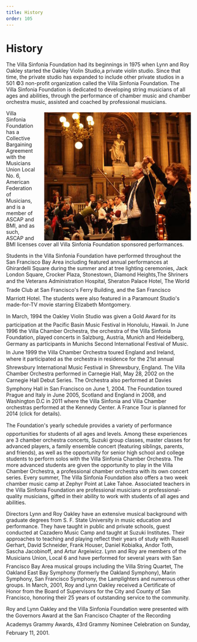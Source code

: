 ```yaml
---
title: History
order: 105
---
```

# History

The Villa Sinfonia Foundation had its beginnings in 1975 when Lynn and Roy Oakley started the Oakley Violin Studio,a private violin studio. Since that time, the private studio has expanded to include other private studios in a 501 ©3 non-profit organization called the Villa Sinfonia Foundation. The Villa Sinfonia Foundation is dedicated to developing string musicians of all ages and abilities, through the performance of chamber music and chamber orchestra music, assisted and coached by professional musicians.<img style="float: right; padding-top: 20px; margin-left: 20px;" width="400px" src="/images/oakleys.jpg"></img>


Villa Sinfonia Foundation has a Collective Bargaining Agreement with the Musicians Union Local No. 6, American Federation of Musicians, and is a member of ASCAP and BMI, and as such, ASCAP and BMI licenses cover all Villa Sinfonia Foundation sponsored performances.

Students in the Villa Sinfonia Foundation have performed throughout the San Francisco Bay Area including featured annual performances at Ghirardelli Square during the summer and at tree lighting ceremonies, Jack London Square, Crocker Plaza, Stonestown, Diamond Heights,The Shriners and the Veterans Administration Hospital, Sheraton Palace Hotel, The World Trade Club at San Francisco's Ferry Building, and the San Francisco Marriott Hotel. The students were also featured in a Paramount Studio's made-for-TV movie starring Elizabeth Montgomery.


In March, 1994 the Oakley Violin Studio was given a Gold Award for its participation at the Pacific Basin Music Festival in Honolulu, Hawaii. In June 1996 the Villa Chamber Orchestra, the orchestra of the Villa Sinfonia Foundation, played concerts in Salzburg, Austria, Munich and Heidelberg, Germany as participants in Munichs Second International Festival of Music. In June 1999 the Villa Chamber Orchestra toured England and Ireland, where it participated as the orchestra in residence for the 21st annual Shrewsbury International Music Festival in Shrewsbury, England. The Villa Chamber Orchestra performed in Carnegie Hall, May 28, 2002 on the Carnegie Hall Debut Series. The Orchestra also performed at Davies Symphony Hall in San Francisco on June 1, 2004. The Foundation toured Prague and Italy in June 2005, Scotland and England in 2008, and Washington D.C in 2011 where the Villa Sinfonia and Villa Chamber orchestras performed at the Kennedy Center. A France Tour is planned for 2014 (click for details).

The Foundation's yearly schedule provides a variety of performance opportunities for students of all ages and levels. Among these experiences are 3 chamber orchestra concerts, Suzuki group classes, master classes for advanced players, a family ensemble concert (featuring siblings, parents, and friends), as well as the opportunity for senior high school and college students to perform solos with the Villa Sinfonia Chamber Orchestra. The more advanced students are given the opportunity to play in the Villa Chamber Orchestra, a professional chamber orchestra with its own concert series. Every summer, The Villa Sinfonia Foundation also offers a two week chamber music camp at Zephyr Point at Lake Tahoe. Associated teachers in the Villa Sinfonia Foundation are professional musicians or professional-quality musicians, gifted in their ability to work with students of all ages and abilities.


Directors Lynn and Roy Oakley have an extensive musical background with graduate degrees from S. F. State University in music education and performance. They have taught in public and private schools, guest conducted at Cazadero Music Camp and taught at Suzuki Institutes. Their approaches to teaching and playing reflect their years of study with Russell Gerhart, David Schneider, Frank Houser, Daniel Kobialka, Andor Toth, Sascha Jacobinoff, and Artur Argeiwicz. Lynn and Roy are members of the Musicians Union, Local 6 and have performed for several years with San Francisco Bay Area musical groups including the Villa String Quartet, The Oakland East Bay Symphony (formerly the Oakland Symphony), Marin Symphony, San Francisco Symphony, the Lamplighters and numerous other groups. In March, 2001, Roy and Lynn Oakley received a Certificate of Honor from the Board of Supervisors for the City and County of San Francisco, honoring their 25 years of outstanding service to the community.


Roy and Lynn Oakley and the Villa Sinfonia Foundation were presented with the Governors Award at the San Francisco Chapter of the Recording Academys Grammy Awards, 43rd Grammy Nominee Celebration on Sunday, February 11, 2001.
